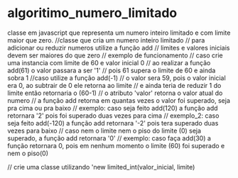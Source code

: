 # algoritimo_numero_limitado
classe em javascript que representa um numero inteiro limitado e com limite maior que zero.
//classe que cria um numero inteiro limitado
// para adicionar ou reduzir numeros utilize a função add
// limites e valores iniciais devem ser maiores do que zero
// exemplo de funcionamento
// caso crie uma instancia com limite de 60 e valor inicial 0
// ao realizar a função add(61) o valor passara a ser '1'
// pois 61 supera o limite de 60 e ainda sobra 1
//caso utilize a função add(-1)
// o valor sera 59, pois o valor inicial era 0, ao subtrair de 0 ele retorna ao limite
// e ainda teria de reduzir 1 do limite então retornaria o (60-1)
// o atributo 'valor' retorna o valor atual do numero
// a função add retorna em quantas vezes o valor foi superado, seja pra cima ou pra baixo
// exemplo: caso seja feito add(120) a função add retornara '2' pois foi superado duas vezes para cima
// exemplo_2: caso seja feito add(-120) a função add retornara '-2' pois tera superado duas vezes para baixo
// caso nem o limite nem o piso do limite (0) seja superado, a função add retornara '0'
// exemplo: caso faça add(30) a função retornara 0, pois em nenhum momento o limite (60) foi superado e nem o piso(0)


// crie uma classe utilizando 'new limited_int(valor_inicial, limite)
